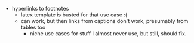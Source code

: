 * hyperlinks to footnotes
  - latex template is busted for that use case :(
  - can work, but then links from captions don't work, presumably from tables too
    - niche use cases for stuff I almost never use, but still, should fix.
